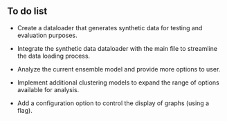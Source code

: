 ## To do list

- Create a dataloader that generates synthetic data for testing and evaluation purposes.

- Integrate the synthetic data dataloader with the main file to streamline the data loading process.

- Analyze the current ensemble model and provide more options to user.

- Implement additional clustering models to expand the range of options available for analysis.

- Add a configuration option to control the display of graphs (using a flag).
